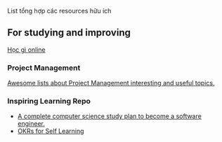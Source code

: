 List tổng hợp các resources hữu ích

## For studying and improving
[Học gì online](https://github.com/cuonghapvn/dailymemo/blob/master/HocGiOnline.md)

### Project Management
[Awesome lists about Project Management interesting and useful topics.](https://github.com/shahedbd/awesome-project-management)

### Inspiring Learning Repo
- [A complete computer science study plan to become a software engineer.](https://github.com/jwasham/coding-interview-university)
- [OKRs for Self Learning](https://github.com/sophi-li/OKRs-self-learning)











